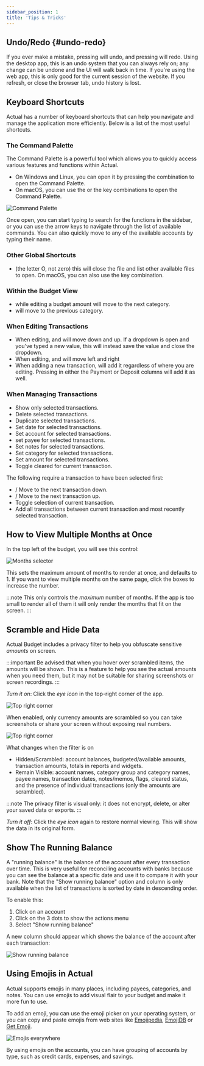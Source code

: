 ```yaml
---
sidebar_position: 1
title: 'Tips & Tricks'
---
```


## Undo/Redo {#undo-redo}

If you ever make a mistake, pressing <Key mod="cmd" k="z" /> will undo, and pressing <Key mod="cmd shift" k="z" /> will redo. Using the desktop app, this is an undo system that you can always rely on; any change can be undone and the UI will walk back in time.  If you're using the web app, this is only good for the current session of the website. If you refresh, or close the browser tab, undo history is lost.

## Keyboard Shortcuts

Actual has a number of keyboard shortcuts that can help you navigate and manage the application more efficiently.
Below is a list of the most useful shortcuts.

### The Command Palette

The Command Palette is a powerful tool which allows you to quickly access various features and functions within Actual.
- On Windows and Linux, you can open it by pressing the <Key mod="ctrl" fixed k="k" /> combination to open the Command Palette.
- On macOS, you can use the <Key mod="cmd" fixed k="k" /> or the <Key mod="ctrl" fixed k="k" /> key combinations to open the Command Palette.

![Command Palette](/img/tips-tricks/command-palette.png)

Once open, you can start typing to search for the functions in the sidebar, or you can use the arrow keys to navigate
through the list of available commands. You can also quickly move to any of the available accounts by typing their name.


### Other Global Shortcuts

-  <Key mod="ctrl" k="O" /> (the letter O, not zero) this will close the file and list other available files to open.
   On macOS, you can also use the <Key mod="cmd" k="O" /> key combination.


### Within the Budget View

- <Key k="enter" /> while editing a budget amount will move to the next category.
- <Key mod="shift" k="enter" /> will move to the previous category.

### When Editing Transactions

- When editing, <Key k="enter" /> and <Key mod="shift" k="enter" /> will move down and up. If a dropdown is open and you've typed a new value, this will instead save the value and close the dropdown.
- When editing, <Key k="tab" /> and <Key mod="shift" k="tab" /> will move left and right
- When adding a new transaction, <Key mod="cmd" k="enter" /> will add it regardless of where you are editing. Pressing <Key k="enter" /> in either the Payment or Deposit columns will add it as well.

### When Managing Transactions

- <Key k="f" /> Show only selected transactions.
- <Key k="d" /> Delete selected transactions.
- <Key k="u" /> Duplicate selected transactions.
- <Key k="t" /> Set date for selected transactions.
- <Key k="a" /> Set account for selected transactions.
- <Key k="p" /> set payee for selected transactions.
- <Key k="n" /> Set notes for selected transactions.
- <Key k="c" /> Set category for selected transactions.
- <Key k="m" /> Set amount for selected transactions.
- <Key k="l" /> Toggle cleared for current transaction.

The following require a transaction to have been selected first:

- <Key k="J" />/<Key arrow="down" /> Move to the next transaction down.
- <Key k="K" />/<Key arrow="up" /> Move to the next transaction up.
- <Key k="space" /> Toggle selection of current transaction.
- <Key mod="shift" k="space" /> Add all transactions between current transaction and most recently selected transaction.

## How to View Multiple Months at Once

In the top left of the budget, you will see this control:

![Months selector](/img/tips-tricks/months-selector.png)

This sets the maximum amount of months to render at once, and defaults to 1. If you want to view multiple months on the same page, click the boxes to increase the number.

:::note
This only controls the _maximum_ number of months. If the app is too small to render all of them it will only render the months that fit on the screen.
:::

## Scramble and Hide Data

Actual Budget includes a privacy filter to help you obfuscate sensitive *amounts* on screen.

:::important
Be advised that when you hover over scrambled items, the amounts will be shown. This is a feature to help you see the actual amounts when you need them, but it may not be suitable for sharing screenshots or screen recordings.
:::

*Turn it on*: Click the _eye icon_ in the top-right corner of the app.

![Top right corner](/img/a-tour-of-actual/tour-overview-top-right.png)

When enabled, only currency amounts are scrambled so you can take screenshots or share your screen without exposing real numbers.

![Top right corner](/img/tips-tricks/scrambled-scrambled-view.png)

What changes when the filter is on
- Hidden/Scrambled: account balances, budgeted/available amounts, transaction amounts, totals in reports and widgets.
- Remain Visible: account names, category group and category names, payee names, transaction dates, notes/memos, flags, cleared status, and the presence of individual transactions (only the amounts are scrambled).

:::note
The privacy filter is visual only: it does not encrypt, delete, or alter your saved data or exports.
:::


*Turn it off*: Click the _eye icon_ again to restore normal viewing. This will show the data in its original form.



## Show The Running Balance

A "running balance" is the balance of the account after every transaction over time. This is very useful for reconciling accounts with banks because you can see the balance at a specific date and use it to compare it with your bank. Note that the "Show running balance" option and column is only available when the list of transactions is sorted by date in descending order.

To enable this:

1. Click on an account
2. Click on the 3 dots to show the actions menu
3. Select "Show running balance"

A new column should appear which shows the balance of the account after each transaction:

![Show running balance](/img/tips-tricks/running-balance.png)


## Using Emojis in Actual

Actual supports emojis in many places, including payees, categories, and notes. You can use emojis to add visual
flair to your budget and make it more fun to use.

To add an emoji, you can use the emoji picker on your operating system, or you can copy and paste emojis from web sites
like [Emojipedia](https://emojipedia.org/), [EmojiDB](https://emojidb.org/) or [Get Emoji](https://getemoji.com/).

![Emojis everywhere](/img/tips-tricks/using-emojis.png)

By using emojis on the accounts, you can have grouping of accounts by type, such as credit cards, expenses, and savings.

